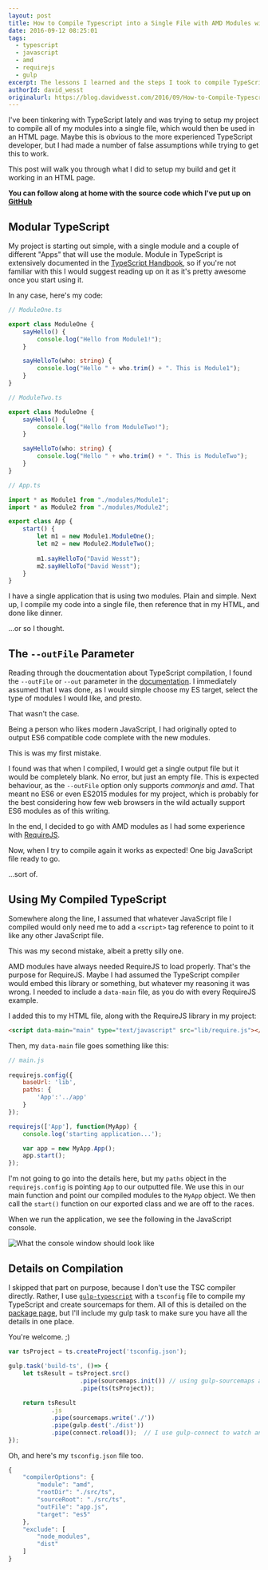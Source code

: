 ```yaml
---
layout: post
title: How to Compile Typescript into a Single File with AMD Modules with Gulp
date: 2016-09-12 08:25:01
tags:
  - typescript
  - javascript
  - amd
  - requirejs
  - gulp
excerpt: The lessons I learned and the steps I took to compile TypeScript modules into a single file with AMD modules using Gulp, along with how I consumed those compiled modules in my HTML application.  
authorId: david_wesst
originalurl: https://blog.davidwesst.com/2016/09/How-to-Compile-Typescript-into-a-Single-File-with-AMD-Modules/
---
```

I've been tinkering with TypeScript lately and was trying to setup my project to compile all of my modules into a single file, which would then be used in an HTML page. Maybe this is obvious to the more experienced TypeScript developer, but I had made a number of false assumptions while trying to get this to work.

This post will walk you through what I did to setup my build and get it working in an HTML page.

**You can follow along at home with the source code which I've put up on [GitHub](https://github.com/davidwesst/ts-project-template)**

## Modular TypeScript
My project is starting out simple, with a single module and a couple of different "Apps" that will use the module. Module in TypeScript is extensively documented in the [TypeScript Handbook](), so if you're not familiar with this I would suggest reading up on it as it's pretty awesome once you start using it.

In any case, here's my code:

```typescript
// ModuleOne.ts

export class ModuleOne {
    sayHello() {
        console.log("Hello from Module1!");
    }

    sayHelloTo(who: string) {
        console.log("Hello " + who.trim() + ". This is Module1");
    }
}
```

```typescript
// ModuleTwo.ts

export class ModuleOne {
    sayHello() {
        console.log("Hello from ModuleTwo!");
    }

    sayHelloTo(who: string) {
        console.log("Hello " + who.trim() + ". This is ModuleTwo");
    }
}
```

```typescript
// App.ts

import * as Module1 from "./modules/Module1";
import * as Module2 from "./modules/Module2";

export class App {
    start() {
        let m1 = new Module1.ModuleOne();
        let m2 = new Module2.ModuleTwo();
        
        m1.sayHelloTo("David Wesst");
        m2.sayHelloTo("David Wesst");
    }
}
```

I have a single application that is using two modules. Plain and simple. Next up, I compile my code into a single file, then reference that in my HTML, and done like dinner.

...or so I thought.

 ## The `--outFile` Parameter
 Reading through the doucmentation about TypeScript compilation, I found the `--outFile` or `--out` parameter in the [documentation](https://www.typescriptlang.org/docs/handbook/compiler-options.html). I immediately assumed that I was done, as I would simple choose my ES target, select the type of modules I would like, and presto. 
 
 That wasn't the case.

 Being a person who likes modern JavaScript, I had originally opted to output ES6 compatible code complete with the new modules. 
 
 This is was my first mistake. 
 
 I found was that when I compiled, I would get a single output file but it would be completely blank. No error, but just an empty file. This is expected behaviour, as the `--outFile` option only supports _commonjs_ and _amd_. That meant no ES6 or even ES2015 modules for my project, which is probably for the best considering how few web browsers in the wild actually support ES6 modules as of this writing.

 In the end, I decided to go with AMD modules as I had some experience with [RequireJS](http://requirejs.org/).

 Now, when I try to compile again it works as expected! One big JavaScript file ready to go.
 
 ...sort of.

 ## Using My Compiled TypeScript
  
Somewhere along the line, I assumed that whatever JavaScript file I compiled would only need me to add a `<script>` tag reference to point to it like any other JavaScript file. 

This was my second mistake, albeit a pretty silly one.

AMD modules have always needed RequireJS to load properly. That's the purpose for RequireJS. Maybe I had assumed the TypeScript compiler would embed this library or something, but whatever my reasoning it was wrong. I needed to include a `data-main` file, as you do with every RequireJS example.

I added this to my HTML file, along with the RequireJS library in my project:

```html
<script data-main="main" type="text/javascript" src="lib/require.js"></script>
```

Then, my `data-main` file goes something like this:

```javascript
// main.js
  
requirejs.config({
    baseUrl: 'lib',
    paths: {
        'App':'../app'
    }
});

requirejs(['App'], function(MyApp) {
    console.log('starting application...');

    var app = new MyApp.App();
    app.start();
});
```

I'm not going to go into the details here, but my `paths` object in the `requirejs.config` is pointing `App` to our outputted file. We use this in our main function and point our compiled modules to the `MyApp` object. We then call the `start()` function on our exported class and we are off to the races. 

When we run the application, we see the following in the JavaScript console.

![What the console window should look like](http://i.imgur.com/38ngK52.png)

## Details on Compilation
I skipped that part on purpose, because I don't use the TSC compiler directly. Rather, I use [`gulp-typescript`](https://github.com/ivogabe/gulp-typescript) with a `tsconfig` file to compile my TypeScript and create sourcemaps for them. All of this is detailed on the [package page](https://www.npmjs.com/package/gulp-typescript), but I'll include my gulp task to make sure you have all the details in one place. 

You're welcome. ;)

```javascript
var tsProject = ts.createProject('tsconfig.json');

gulp.task('build-ts', ()=> {
    let tsResult = tsProject.src()
                    .pipe(sourcemaps.init()) // using gulp-sourcemaps as prescribed by gulp-typescript
                    .pipe(ts(tsProject));
    
    return tsResult
            .js
            .pipe(sourcemaps.write('./'))
            .pipe(gulp.dest('./dist'))
            .pipe(connect.reload());  // I use gulp-connect to watch and reload the page as I develop
});
```

Oh, and here's my `tsconfig.json` file too.

```javascript
{
    "compilerOptions": {
        "module": "amd",
        "rootDir": "./src/ts",
        "sourceRoot": "./src/ts",
        "outFile": "app.js",
        "target": "es5"
    },
    "exclude": [
        "node_modules",
        "dist"
    ]
}
```
